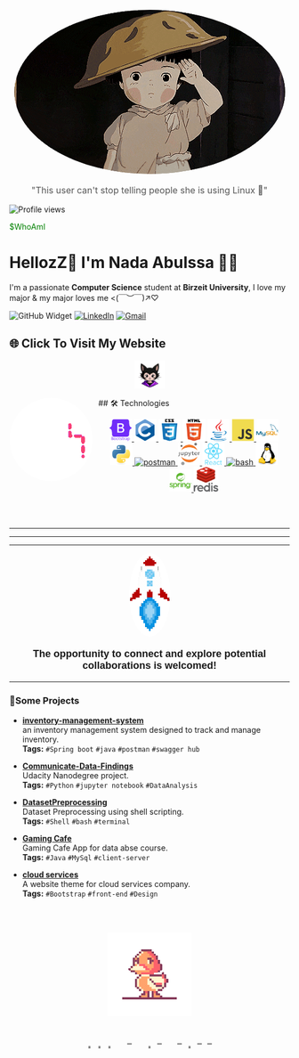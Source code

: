 <p align="center">
  <img src="./assets/setsuko.gif" alt="Banner" style="border-radius: 60%;">
</p>
<p align="center">
    <p align="center" style="font-size: 16px; color: #555;">"This user can't stop telling people she is using Linux 🐧"</p>
</p>

![Profile views](https://komarev.com/ghpvc/?username=nadaabuissa&label=Profile%20views&color=0e75b6&style=flat)

<p style="color: green;">$WhoAmI</p>

  <h1>HellozZ🐝 I'm Nada AbuIssa 👩‍💻</h1>
I'm a passionate <spane style="font-weight:bold;">Computer Science</spane> student at <spane style="font-weight:bold;">Birzeit University</spane>, I love my major & my major loves me <⁠(⁠￣⁠︶⁠￣⁠)⁠↗♡

![GitHub Widget](https://github-widgetbox.vercel.app/api/profile?username=NadaAbuIssa&data=followers,repositories,stars,commits&theme=darkmode)
[![LinkedIn](https://img.shields.io/badge/LinkedIn-0077B5?style=flat&logo=linkedin&logoColor=white)](https://www.linkedin.com/in/nada-abuissa-9507bb236/)
[![Gmail](https://img.shields.io/badge/Gmail-D14836?style=flat&logo=gmail&logoColor=white)](mailto:nadaaboissa@gmail.com)

## 🌐 Click To Visit My Website

<p align="center">
  <a href="https://nadaabuissa.github.io/portfolio/" target="_blank" rel="noreferrer">
    <img src="./assets/catLogo.png" width=55 alt="Visit My Website"/>
  </a>
</p>
## 🛠️ Technologies

<img src="./assets/game.gif" alt="game" style="border-radius: 60%; float: left; margin-right: 10px; width:80">

<p align="center">
  <a href="https://getbootstrap.com" target="_blank" rel="noreferrer">
    <img src="https://raw.githubusercontent.com/devicons/devicon/master/icons/bootstrap/bootstrap-plain-wordmark.svg" alt="bootstrap" width="40" height="40"/>
  </a>
  <a href="https://www.cprogramming.com/" target="_blank" rel="noreferrer">
    <img src="https://raw.githubusercontent.com/devicons/devicon/master/icons/c/c-original.svg" alt="c" width="40" height="40"/>
  </a>
  <a href="https://www.w3schools.com/css/" target="_blank" rel="noreferrer">
    <img src="https://raw.githubusercontent.com/devicons/devicon/master/icons/css3/css3-original-wordmark.svg" alt="css3" width="40" height="40"/>
  </a>
  <a href="https://www.w3.org/html/" target="_blank" rel="noreferrer">
    <img src="https://raw.githubusercontent.com/devicons/devicon/master/icons/html5/html5-original-wordmark.svg" alt="html5" width="40" height="40"/>
  </a>
  <a href="https://www.java.com" target="_blank" rel="noreferrer">
    <img src="https://raw.githubusercontent.com/devicons/devicon/master/icons/java/java-original.svg" alt="java" width="40" height="40"/>
  </a>
  <a href="https://developer.mozilla.org/en-US/docs/Web/JavaScript" target="_blank" rel="noreferrer">
    <img src="https://raw.githubusercontent.com/devicons/devicon/master/icons/javascript/javascript-original.svg" alt="javascript" width="40" height="40"/>
  </a>
  <a href="https://www.mysql.com/" target="_blank" rel="noreferrer">
    <img src="https://raw.githubusercontent.com/devicons/devicon/master/icons/mysql/mysql-original-wordmark.svg" alt="mysql" width="40" height="40"/>
  </a>
  <a href="https://www.python.org" target="_blank" rel="noreferrer">
    <img src="https://raw.githubusercontent.com/devicons/devicon/master/icons/python/python-original.svg" alt="python" width="40" height="40"/>
  </a>
  <a href="https://www.postman.com/" target="_blank" rel="noreferrer">
    <img src="https://www.vectorlogo.zone/logos/getpostman/getpostman-icon.svg" alt="postman" width="40" height="40"/>
  </a>
  <a href="https://jupyter.org/" target="_blank" rel="noreferrer">
    <img src="https://raw.githubusercontent.com/devicons/devicon/master/icons/jupyter/jupyter-original-wordmark.svg" alt="jupyter" width="40" height="40"/>
  </a>
  <a href="https://reactjs.org/" target="_blank" rel="noreferrer">
    <img src="https://raw.githubusercontent.com/devicons/devicon/master/icons/react/react-original-wordmark.svg" alt="react" width="40" height="40"/>
  </a>
  <a href="https://www.gnu.org/software/bash/" target="_blank" rel="noreferrer">
    <img src="https://www.vectorlogo.zone/logos/gnu_bash/gnu_bash-icon.svg" alt="bash" width="40" height="40"/>
  </a>
  <a href="https://www.linux.org/" target="_blank" rel="noreferrer">
    <img src="https://raw.githubusercontent.com/devicons/devicon/master/icons/linux/linux-original.svg" alt="linux" width="40" height="40"/>
  </a>
  <a href="https://spring.io/projects/spring-boot" target="_blank" rel="noreferrer">
    <img src="https://raw.githubusercontent.com/devicons/devicon/master/icons/spring/spring-original-wordmark.svg" alt="spring boot" width="40" height="40"/>
  </a>
  <a href="https://redis.io/" target="_blank" rel="noreferrer">
    <img src="https://raw.githubusercontent.com/devicons/devicon/master/icons/redis/redis-original-wordmark.svg" alt="redis" width="45" height="45"/>
  </a>
</p>
<br>
<br>

---

---

---

<p align="center">
  <img src="./assets/rocket.gif" alt="rocket" style="border-radius: 60%; width:70">
</p>

<p align="center" style="font-family: Arial, sans-serif; font-size: 18px;">
  <strong>The opportunity to connect and explore potential collaborations is welcomed!</strong>
</p>

---

### 🌟Some Projects

- **[inventory-management-system](https://github.com/NadaAbuIssa/inventory-management-system)**  
  an inventory management system designed to track and manage inventory.  
  **Tags:** `#Spring boot` `#java` `#postman` `#swagger hub`

- **[Communicate-Data-Findings](https://github.com/NadaAbuIssa/Communicate-Data-Findings)**  
  Udacity Nanodegree project.  
  **Tags:** `#Python` `#jupyter notebook` `#DataAnalysis`

- **[DatasetPreprocessing](https://github.com/NadaAbuIssa/DatasetPreprocessing)**  
  Dataset Preprocessing using shell scripting.  
  **Tags:** `#Shell` `#bash` `#terminal`

- **[Gaming Cafe](https://github.com/NadaAbuIssa/Data-Base-Project)**  
  Gaming Cafe App for data abse course.  
  **Tags:** `#Java` `#MySql` `#client-server`

- **[cloud services](https://github.com/NadaAbuIssa/Second-Task)**  
  A website theme for cloud services company.  
  **Tags:** `#Bootstrap` `#front-end` `#Design`

<br>
<br>
<p align="center">
  <img src="./assets/duck.gif" alt="duck" width:90">
</p>
<p align="center" style="font-family: 'Courier New', Courier, monospace; font-size: 30px; color: gray;">... - .- -.--
</p>
